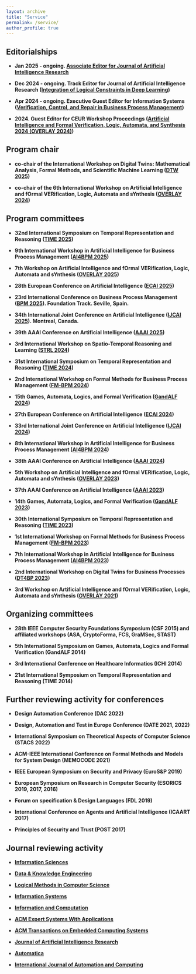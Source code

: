 ```yaml
---
layout: archive
title: "Service"
permalink: /service/
author_profile: true
---
```

## Editorialships

- **Jan 2025 - ongoing. [Associate Editor for Journal of Artificial Intelligence Research](https://www.jair.org/index.php/jair/about/editorialTeam)**

- **Dec 2024 - ongoing. Track Editor for Journal of Artificial Intelligence Research ([Integration of Logical Constraints in Deep Learning](https://www.jair.org/index.php/jair/SpecialTrack-LogicDL))**

- **Apr 2024 - ongoing. Executive Guest Editor for Information Systems ([Verification, Control, and Repair in Business Process Management](https://www.sciencedirect.com/journal/information-systems/about/call-for-papers#verification-control-and-repair-in-business-process-management))**

- **2024. Guest Editor for CEUR Workshop Proceedings ([Artificial Intelligence and Formal Verification, Logic, Automata, and Synthesis 2024 (OVERLAY 2024)](https://ceur-ws.org/Vol-3904/))**


## Program chair

- **co-chair of the International Workshop on Digital Twins: Mathematical Analysis, Formal Methods, and Scientific Machine Learning ([DTW 2025](https://sites.google.com/view/dtw25))**

- **co-chair of the 6th International Workshop on Artificial Intelligence and fOrmal VERification, Logic, Automata and sYnthesis ([OVERLAY 2024](https://overlay.uniud.it/workshop/2024/))**

## Program committees

- **32nd International Symposium on Temporal Representation and Reasoning ([TIME 2025](https://time2025conf.github.io))**

- **9th International Workshop in Artificial Intelligence for Business Process Management ([AI4BPM 2025](https://sites.google.com/unitn.it/ai4bpm-2025))**

- **7th Workshop on Artificial Intelligence and fOrmal VERification, Logic, Automata and sYnthesis ([OVERLAY 2025](https://overlay.uniud.it/workshop/2025/))**

- **28th European Conference on Artificial Intelligence ([ECAI 2025](https://www.ecai2025.eu))**

- **23rd International Conference on Business Process Management ([BPM 2025](https://www.bpm2025seville.org)). Foundation Track. Seville, Spain.**

- **34th International Joint Conference on Artificial Intelligence ([IJCAI 2025](https://2025.ijcai.org)). Montreal, Canada.**

- **39th AAAI Conference on Artificial Intelligence ([AAAI 2025](https://aaai.org/conference/aaai/aaai-25/))**

- **3rd International Workshop on Spatio-Temporal Reasoning and Learning ([STRL 2024](https://www.lirmm.fr/strl2024))**

- **31st International Symposium on Temporal Representation and Reasoning ([TIME 2024](https://www.lirmm.fr/time2024/))**

- **2nd International Workshop on Formal Methods for Business Process Management ([FM-BPM 2024](https://fm-bpm2024.github.io))**

- **15th Games, Automata, Logics, and Formal Verification ([GandALF 2024](https://scool24.github.io/GandALF/))**

- **27th European Conference on Artificial Intelligence ([ECAI 2024](https://www.ecai2024.eu))**

- **33rd International Joint Conference on Artificial Intelligence ([IJCAI 2024](https://ijcai24.org))**

- **8th International Workshop in Artificial Intelligence for Business Process Management ([AI4BPM 2024](https://sites.google.com/unitn.it/ai4bpm-2024))**

- **38th AAAI Conference on Artificial Intelligence ([AAAI 2024](https://aaai.org/conference/aaai/aaai-24/))**

- **5th Workshop on Artificial Intelligence and fOrmal VERification, Logic, Automata and sYnthesis ([OVERLAY 2023](https://overlay.uniud.it/workshop/2023/))**

- **37th AAAI Conference on Artificial Intelligence ([AAAI 2023](https://aaai-23.aaai.org))**

- **14th Games, Automata, Logics, and Formal Verification ([GandALF 2023](https://gandalf23.uniud.it))**

- **30th International Symposium on Temporal Representation and Reasoning ([TIME 2023](https://cer.iit.demokritos.gr/events/time23/))**

- **1st International Workshop on Formal Methods for Business Process Management ([FM-BPM 2023](https://fm-bpm2023.github.io))**

- **7th International Workshop in Artificial Intelligence for Business Process Management ([AI4BPM 2023](https://sites.google.com/unitn.it/ai4bpm-2023))**

- **2nd International Workshop on Digital Twins for Business Processes ([DT4BP 2023](https://pros.unicam.it/dt4bp2023/))**

- **3rd Workshop on Artificial Intelligence and fOrmal VERification, Logic, Automata and sYnthesis ([OVERLAY 2021](https://overlay.uniud.it/workshop/2021/))**


## Organizing committees

- **28th IEEE Computer Security Foundations Symposium (CSF 2015) and affiliated workshops (ASA, CryptoForma, FCS, GraMSec, STAST)**

- **5th International Symposium on Games, Automata, Logics and Formal Verification (GandALF 2014)**

- **3rd International Conference on Healthcare Informatics (ICHI 2014)**

- **21st International Symposium on Temporal Representation and Reasoning (TIME 2014)**

## Further reviewing activity for conferences

- **Design Automation Conference (DAC 2022)**

- **Design, Automation and Test in Europe Conference (DATE 2021, 2022)**

- **International Symposium on Theoretical Aspects of Computer Science (STACS 2022)**

- **ACM-IEEE International Conference on Formal Methods and Models for System Design (MEMOCODE 2021)**

- **IEEE European Symposium on Security and Privacy (EuroS&P 2019)**

- **European Symposium on Research in Computer Security (ESORICS 2019, 2017, 2016)**

- **Forum on specification & Design Languages (FDL 2019)**

- **International Conference on Agents and Artificial Intelligence (ICAART 2017)**

- **Principles of Security and Trust (POST 2017)**

## Journal reviewing activity

- **[Information Sciences](https://www.sciencedirect.com/journal/information-sciences)**

- **[Data & Knowledge Engineering](https://www.sciencedirect.com/journal/data-and-knowledge-engineering)**

- **[Logical Methods in Computer Science](https://lmcs.episciences.org)**

- **[Information Systems](https://www.sciencedirect.com/journal/information-systems)**

- **[Information and Computation](https://www.sciencedirect.com/journal/information-and-computation)**

- **[ACM Expert Systems With Applications](https://www.sciencedirect.com/journal/expert-systems-with-applications)**

- **[ACM Transactions on Embedded Computing Systems](https://dl.acm.org/journal/tecs)**

- **[Journal of Artificial Intelligence Research](https://www.jair.org/index.php/jair)**

- **[Automatica](https://www.sciencedirect.com/journal/automatica)**

- **[International Journal of Automation and Computing](http://www.ijac.net)**

